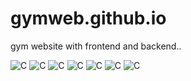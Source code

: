 # gymweb.github.io
gym website with frontend and backend..
<p>
 <img alt="C" src="https://img.shields.io/badge/React-20232A?style=for-the-badge&logo=react&logoColor=61DAFB">
    <img alt="C" src="https://img.shields.io/badge/node.js-%2343853D.svg?style=for-the-badge&logo=node.js&logoColor=white">
    <img alt="C" src="https://img.shields.io/badge/express.js-%23404d59.svg?style=for-the-badge">
    <img alt="C" src="https://img.shields.io/badge/MongoDB-%234ea94b.svg?style=for-the-badge&logo=mongodb&logoColor=white">
    <img alt="C" src="https://img.shields.io/badge/GitHub-%23121011.svg?style=for-the-badge&logo=github&logoColor=white">
   <img alt="C" src="https://img.shields.io/badge/CSS-%231572B6.svg?style=for-the-badge&logo=css3&logoColor=white">
   <img alt="C" src="https://img.shields.io/badge/GitHub%20Actions-%232671E5.svg?style=for-the-badge&logo=github-actions&logoColor=white">
</p>
